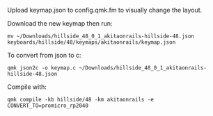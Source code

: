 Upload keymap.json to config.qmk.fm to visually change the layout.

Download the new keymap then run:

    mv ~/Downloads/hillside_48_0_1_akitaonrails-hillside-48.json keyboards/hillside/48/keymaps/akitaonrails/keymap.json

To convert from json to c:

    qmk json2c -o keymap.c ~/Downloads/hillside_48_0_1_akitaonrails-hillside-48.json

Compile with:

    qmk compile -kb hillside/48 -km akitaonrails -e CONVERT_TO=promicro_rp2040


